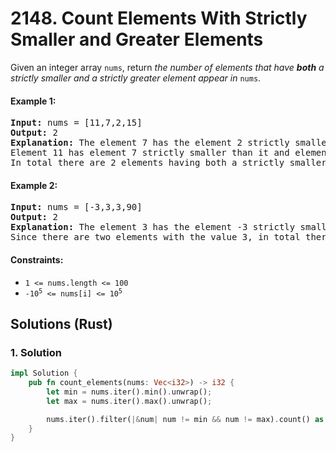 # 2148. Count Elements With Strictly Smaller and Greater Elements
Given an integer array `nums`, return *the number of elements that have **both** a strictly smaller and a strictly greater element appear in* `nums`.

#### Example 1:
<pre>
<strong>Input:</strong> nums = [11,7,2,15]
<strong>Output:</strong> 2
<strong>Explanation:</strong> The element 7 has the element 2 strictly smaller than it and the element 11 strictly greater than it.
Element 11 has element 7 strictly smaller than it and element 15 strictly greater than it.
In total there are 2 elements having both a strictly smaller and a strictly greater element appear in nums.
</pre>

#### Example 2:
<pre>
<strong>Input:</strong> nums = [-3,3,3,90]
<strong>Output:</strong> 2
<strong>Explanation:</strong> The element 3 has the element -3 strictly smaller than it and the element 90 strictly greater than it.
Since there are two elements with the value 3, in total there are 2 elements having both a strictly smaller and a strictly greater element appear in nums.
</pre>

#### Constraints:
* `1 <= nums.length <= 100`
* <code>-10<sup>5</sup> <= nums[i] <= 10<sup>5</sup></code>

## Solutions (Rust)

### 1. Solution
```Rust
impl Solution {
    pub fn count_elements(nums: Vec<i32>) -> i32 {
        let min = nums.iter().min().unwrap();
        let max = nums.iter().max().unwrap();

        nums.iter().filter(|&num| num != min && num != max).count() as i32
    }
}
```
